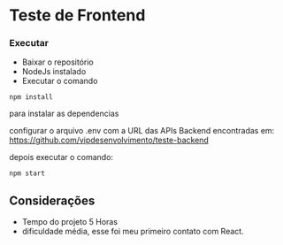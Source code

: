 # Teste de Frontend

### Executar

* Baixar o repositório
* NodeJs instalado
* Executar o comando
```
npm install
```

para instalar as dependencias

configurar o arquivo .env com a URL das APIs Backend encontradas em: https://github.com/vipdesenvolvimento/teste-backend

depois executar o comando:

```
npm start
```


## Considerações

* Tempo do projeto 5 Horas
* dificuldade média, esse foi meu primeiro contato com React.
